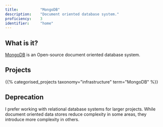 ```yaml
---
title: 			"MongoDB"
description: 	"Document oriented database system."
proficiency:	3
identifier:		"home"
---
```


## What is it?
[MongoDB](https://www.mongodb.com/) is an Open-source document oriented database system.

## Projects
{{% categorised_projects taxonomy="infrastructure" term="MongoDB" %}}

## Deprecation
I prefer working with relational database systems for larger projects. While document oriented data stores reduce complexity in some areas, they introduce more complexity in others.
